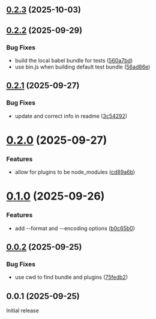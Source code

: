## [0.2.3](https://github.com/Didericis/bare-bundle-transform/compare/v0.2.2...v0.2.3) (2025-10-03)

## [0.2.2](https://github.com/Didericis/bare-bundle-transform/compare/v0.2.1...v0.2.2) (2025-09-29)


### Bug Fixes

* build the local babel bundle for tests ([560a7bd](https://github.com/Didericis/bare-bundle-transform/commit/560a7bda951c7e97576f2b68233f60d73e80a5f5))
* use bin.js when building default test bundle ([56ad86e](https://github.com/Didericis/bare-bundle-transform/commit/56ad86e2855c19aa28a05d8d257532a9973700bc))

## [0.2.1](https://github.com/Didericis/bare-bundle-transform/compare/v0.2.0...v0.2.1) (2025-09-27)


### Bug Fixes

* update and correct info in readme ([3c54292](https://github.com/Didericis/bare-bundle-transform/commit/3c54292f504f86d4a7daa0a636a7ce983b5f272c))

# [0.2.0](https://github.com/Didericis/bare-bundle-transform/compare/v0.1.0...v0.2.0) (2025-09-27)


### Features

* allow for plugins to be node_modules ([cd89a6b](https://github.com/Didericis/bare-bundle-transform/commit/cd89a6bd31e6a4972c03793d2b69bb489c1877c2))

# [0.1.0](https://github.com/Didericis/bare-bundle-transform/compare/v0.0.2...v0.1.0) (2025-09-26)


### Features

* add --format and --encoding options ([b0c65b0](https://github.com/Didericis/bare-bundle-transform/commit/b0c65b0f20a755815db1802d50dbed747db08627))

## [0.0.2](https://github.com/Didericis/bare-bundle-transform/compare/v0.0.1...v0.0.2) (2025-09-25)

### Bug Fixes

- use cwd to find bundle and plugins ([75fedb2](https://github.com/Didericis/bare-bundle-transform/commit/75fedb26ddf80690bb70e039747a7b5470f74b59))

## 0.0.1 (2025-09-25)

Initial release
